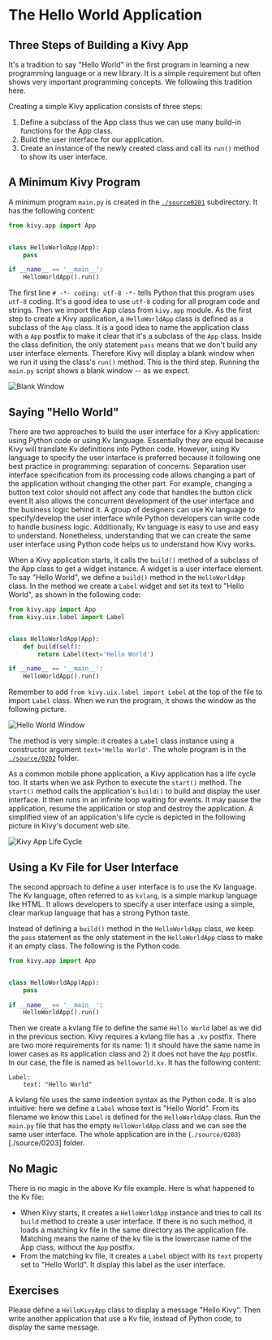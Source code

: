 # The Hello World Application
## Three Steps of Building a Kivy App
It's a tradition to say "Hello World" in the first program in learning
a new programming language or a new library. It is a simple requirement
but often shows very important programming concepts. We following
this tradition here. 

Creating a simple Kivy application consists of three steps:

1. Define a subclass of the App class thus we can use many build-in
functions for the App class. 
2. Build the user interface for our application. 
3. Create an instance of the newly created class and call its `run()` 
method to show its user interface. 

## A Minimum Kivy Program
A minimum program `main.py` is created in the [`./source0201`](./source/0201) 
subdirectory. It has the following content: 

```python
from kivy.app import App


class HelloWorldApp(App):
    pass

if __name__ == '__main__':
    HelloWorldApp().run()
```

The first line `# -*- coding: utf-8 -*-` tells Python that this program
uses `utf-8` coding. It's a good idea to use `utf-8` coding for all 
program code and strings. Then we import the App class from `kivy.app` 
module. As the first step to create a Kivy application, 
a `HelloWorldApp` class is defined as a subclass of the `App` class.
It is a good idea to name the application class with a `App` postfix
to make it clear that it's a subclass of the `App` class. 
Inside the class definition, the only statement `pass` means that 
we don't build any user interface elements. Therefore Kivy will 
display a blank window when we run it using the class's `run()` method.
This is the third step. Running the `main.py` script shows 
a blank window -- as we expect. 

![Blank Window](./images/0201.jpg)

## Saying "Hello World" 
There are two approaches to build the user interface for a Kivy application: 
using Python code or using Kv language. Essentially they are equal because
Kivy will translate Kv definitions into Python code. However, using 
Kv language to specify the user interface is preferred because it 
following one best practice in programming: separation of concerns. 
Separation user interface specification from its processing code 
allows changing a part of the application without changing the other part.
For example, changing a button text color should not affect any code 
that handles the button click event.It also allows the concurrent 
development of the user interface and the business logic behind it. 
A group of designers can use Kv language to specify/develop the user 
interface while Python developers can write code to handle business
logic. Additionally, Kv language is easy to use and easy to understand. 
Nonetheless, understanding that we can create the same user interface
using Python code helps us to understand how Kivy works. 

When a Kivy application starts, it calls the `build()` method of 
a subclass of the App class to get a widget instance. A widget is 
a user interface element. To say "Hello World", we define a 
`build()` method in the `HelloWorldApp` class. In the method we create 
a `Label` widget and set its text to "Hello World", as shown in the 
following code: 

```python
from kivy.app import App
from kivy.uix.label import Label


class HelloWorldApp(App):
    def build(self):
        return Label(text='Hello World')

if __name__ == '__main__':
    HelloWorldApp().run()
```

Remember to add `from kivy.uix.label import Label` at the top of the
file to import `Label` class. When we run the program, 
it shows the window as the following picture. 

![Hello World Window](./images/0202.jpg)

The method is very simple: it creates a `Label` class instance
using a constructor argument `text='Hello World'`. The whole 
program is in the [`./source/0202`](./source/0202) folder. 

As a common mobile phone application, a Kivy application has a life cycle too. 
It starts when we ask Python to execute the `start()` method. 
The `start()` method calls the application's `build()` to build 
and display the user interface. It then runs in an infinite 
loop waiting for events. It may pause the 
application, resume the application or stop and destroy the application.
A simplified view of an application's life cycle is depicted in 
the following picture in Kivy's document web site.

![Kivy App Life Cycle](http://kivy.org/docs/_images/Kivy_App_Life_Cycle.png)

## Using a Kv File for User Interface
The second approach to define a user interface is to use the Kv language. 
The Kv language, often referred to as `kvlang`, 
is a simple markup language like HTML. It allows developers
to specify a user interface using a simple, clear markup language that has
a strong Python taste. 

Instead of defining a `build()` method in the `HelloWorldApp` class, 
we keep the `pass` statement as the only statement in the `HelloWorldApp` 
class to make it an empty class. The following is the Python code.

```python
from kivy.app import App


class HelloWorldApp(App):
    pass

if __name__ == '__main__':
    HelloWorldApp().run()
```

Then we create a kvlang file to define the same `Hello World` 
label as we did in the previous section. 
Kivy requires a kvlang file has a `.kv` postfix. There are two more 
requirements for its name: 1) it should have the same name
in lower cases as its application class  and 2) it does not have 
the `App` postfix. In our case, the file is named as `helloworld.kv`.
It has the following content:

```
Label:
    text: "Hello World"
```
    
A kvlang file uses the same indention syntax as the Python code.
It is also intuitive: here we define a `Label` whose text is "Hello World". 
From its filename we know this `Label` is defined for the `HelloWorldApp` 
class. Run the `main.py` file that has the empty `HelloWorldApp` 
class and we can see the same user interface. The whole application 
are in the (`./source/0203`)[./source/0203] folder. 

## No Magic
There is no magic in the above Kv file example. Here is what 
happened to the Kv file: 

* When Kivy starts, it creates a `HelloWorldApp` instance and tries
to call its `build` method to create a user interface. 
If there is no such method, it loads a matching kv file in 
the same directory as the application file. Matching means the name
of the kv file is the lowercase name of the App class, without 
the `App` postfix. 
* From the matching kv file, it creates a `Label` object with 
its `text` property set to "Hello World". It display this 
label as the user interface. 

## Exercises
Please define a `HelloKivyApp` class to display a message "Hello Kivy". 
Then write another application that use a Kv file, 
instead of Python code, to display the same message.  